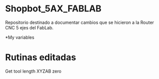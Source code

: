 # Shopbot_5AX_FABLAB

Repositorio destinado a documentar cambios que se hicieron a la Router CNC 5 ejes del FabLab.

*My variables
# Rutinas editadas

Get tool length
XYZAB zero
